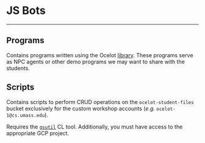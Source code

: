 # JS Bots

---

## Programs
Contains programs written using the Ocelot [library](https://github.com/umass-compsci220/ocelot-settings/blob/master/src/robotLibrary.ts). These programs serve as NPC agents or other demo programs we may want to share with the students.

## Scripts
Contains scripts to perform CRUD operations on the `ocelot-student-files` bucket exclusively for the custom workshop accounts (_e.g._ `ocelot-1@cs.umass.edu`).

Requires the [`gsutil`](https://cloud.google.com/storage/docs/gsutil) CL tool. Additionally, you must have access to the appropriate GCP project.
